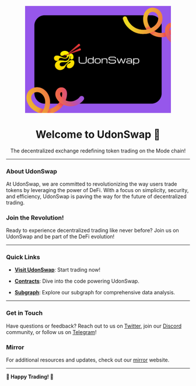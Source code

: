 <div align="center">
  <img src="https://github.com/UdonSwap/.github/blob/main/UdonSwap.png" alt="UdonSwap Logo" width="400">
</div>

<h1 align="center">Welcome to UdonSwap 🍜</h1>

<p align="center">The decentralized exchange redefining token trading on the Mode chain!</p>

---
### About UdonSwap

At UdonSwap, we are committed to revolutionizing the way users trade tokens by leveraging the power of DeFi. With a focus on simplicity, security, and efficiency, UdonSwap is paving the way for the future of decentralized trading.

### Join the Revolution!

Ready to experience decentralized trading like never before? Join us on UdonSwap and be part of the DeFi evolution!

---

### Quick Links

- **[Visit UdonSwap](https://udonswap.org/)**: Start trading now!
  
- **[Contracts](https://github.com/UdonSwap/udon-v2-periphery)**: Dive into the code powering UdonSwap.
  
- **[Subgraph](https://github.com/UdonSwap/v2-subgraph)**: Explore our subgraph for comprehensive data analysis.

---

### Get in Touch

Have questions or feedback? Reach out to us on [Twitter](https://twitter.com/Udonswap1), join our [Discord](https://discord.gg/MM8xQSRvjc) community, or follow us on [Telegram](https://t.me/udonswap)!

### Mirror

For additional resources and updates, check out our [mirror](https://mirror.xyz/0xC99C6ec8f5096B1E8D984aF857F9267A4041864F) website.

---

**🍜 Happy Trading! 🍜**
